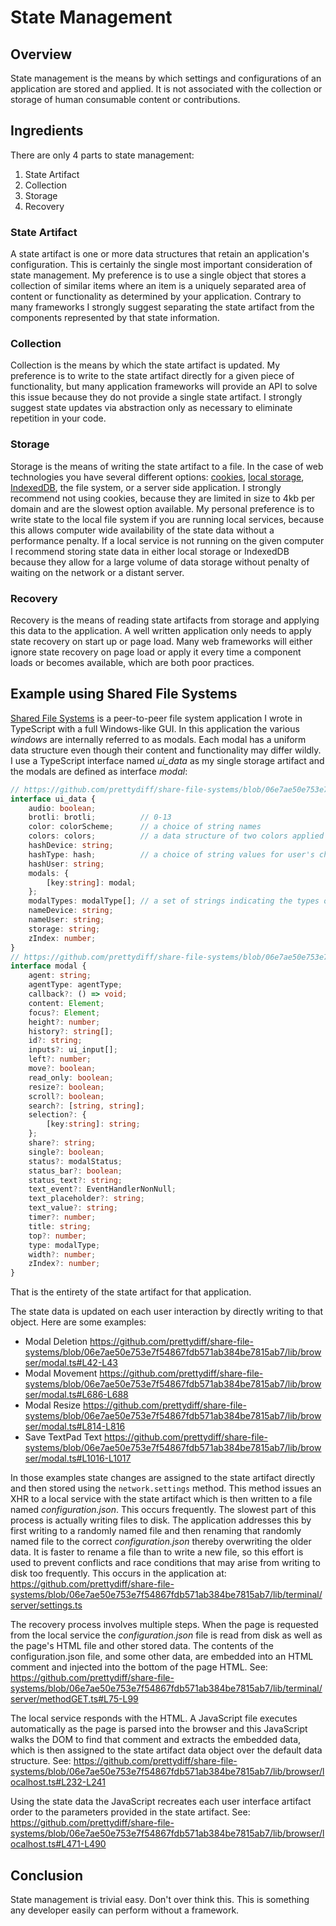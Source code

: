 # State Management

## Overview
State management is the means by which settings and configurations of an application are stored and applied.  It is not associated with the collection or storage of human consumable content or contributions.

## Ingredients
There are only 4 parts to state management:

1. State Artifact
1. Collection
1. Storage
1. Recovery

### State Artifact
A state artifact is one or more data structures that retain an application's configuration.  This is certainly the single most important consideration of state management.  My preference is to use a single object that stores a collection of similar items where an item is a uniquely separated area of content or functionality as determined by your application.  Contrary to many frameworks I strongly suggest separating the state artifact from the components represented by that state information.

### Collection
Collection is the means by which the state artifact is updated.  My preference is to write to the state artifact directly for a given piece of functionality, but many application frameworks will provide an API to solve this issue because they do not provide a single state artifact.  I strongly suggest state updates via abstraction only as necessary to eliminate repetition in your code.

### Storage
Storage is the means of writing the state artifact to a file.  In the case of web technologies you have several different options: [cookies](https://developer.mozilla.org/en-US/docs/Web/HTTP/Cookies), [local storage](https://developer.mozilla.org/en-US/docs/Web/API/Window/localStorage), [IndexedDB](https://developer.mozilla.org/en-US/docs/Web/API/IndexedDB_API), the file system, or a server side application.  I strongly recommend not using cookies, because they are limited in size to 4kb per domain and are the slowest option available.  My personal preference is to write state to the local file system if you are running local services, because this allows computer wide availability of the state data without a performance penalty.  If a local service is not running on the given computer I recommend storing state data in either local storage or IndexedDB because they allow for a large volume of data storage without penalty of waiting on the network or a distant server.

### Recovery
Recovery is the means of reading state artifacts from storage and applying this data to the application.  A well written application only needs to apply state recovery on start up or page load.  Many web frameworks will either ignore state recovery on page load or apply it every time a component loads or becomes available, which are both poor practices.

## Example using Shared File Systems
[Shared File Systems](https://github.com/prettydiff/share-file-systems) is a peer-to-peer file system application I wrote in TypeScript with a full Windows-like GUI.  In this application the various *windows* are internally referred to as modals.  Each modal has a uniform data structure even though their content and functionality may differ wildly.  I use a TypeScript interface named *ui_data* as my single storage artifact and the modals are defined as interface *modal*:


```typescript
// https://github.com/prettydiff/share-file-systems/blob/06e7ae50e753e7f54867fdb571ab384be7815ab7/lib/typescript/environment.d.ts#L22-L38
interface ui_data {
    audio: boolean;
    brotli: brotli;          // 0-13
    color: colorScheme;      // a choice of string names
    colors: colors;          // a data structure of two colors applied to allowed agents
    hashDevice: string;
    hashType: hash;          // a choice of string values for user's choice of hash functions
    hashUser: string;
    modals: {
        [key:string]: modal;
    };
    modalTypes: modalType[]; // a set of strings indicating the types of modals current opened to the user
    nameDevice: string;
    nameUser: string;
    storage: string;
    zIndex: number;
}
// https://github.com/prettydiff/share-file-systems/blob/06e7ae50e753e7f54867fdb571ab384be7815ab7/lib/typescript/browser.d.ts#L149-L182
interface modal {
    agent: string;
    agentType: agentType;
    callback?: () => void;
    content: Element;
    focus?: Element;
    height?: number;
    history?: string[];
    id?: string;
    inputs?: ui_input[];
    left?: number;
    move?: boolean;
    read_only: boolean;
    resize?: boolean;
    scroll?: boolean;
    search?: [string, string];
    selection?: {
        [key:string]: string;
    };
    share?: string;
    single?: boolean;
    status?: modalStatus;
    status_bar?: boolean;
    status_text?: string;
    text_event?: EventHandlerNonNull;
    text_placeholder?: string;
    text_value?: string;
    timer?: number;
    title: string;
    top?: number;
    type: modalType;
    width?: number;
    zIndex?: number;
}
```

That is the entirety of the state artifact for that application.

The state data is updated on each user interaction by directly writing to that object.  Here are some examples:

* Modal Deletion https://github.com/prettydiff/share-file-systems/blob/06e7ae50e753e7f54867fdb571ab384be7815ab7/lib/browser/modal.ts#L42-L43
* Modal Movement https://github.com/prettydiff/share-file-systems/blob/06e7ae50e753e7f54867fdb571ab384be7815ab7/lib/browser/modal.ts#L686-L688
* Modal Resize https://github.com/prettydiff/share-file-systems/blob/06e7ae50e753e7f54867fdb571ab384be7815ab7/lib/browser/modal.ts#L814-L816
* Save TextPad Text https://github.com/prettydiff/share-file-systems/blob/06e7ae50e753e7f54867fdb571ab384be7815ab7/lib/browser/modal.ts#L1016-L1017

In those examples state changes are assigned to the state artifact directly and then stored using the `network.settings` method.  This method issues an XHR to a local service with the state artifact which is then written to a file named *configuration.json*. This occurs frequently.  The slowest part of this process is actually writing files to disk.  The application addresses this by first writing to a randomly named file and then renaming that randomly named file to the correct *configuration.json* thereby overwriting the older data.  It is faster to rename a file than to write a new file, so this effort is used to prevent conflicts and race conditions that may arise from writing to disk too frequently.  This occurs in the application at: https://github.com/prettydiff/share-file-systems/blob/06e7ae50e753e7f54867fdb571ab384be7815ab7/lib/terminal/server/settings.ts

The recovery process involves multiple steps.  When the page is requested from the local service the *configuration.json* file is read from disk as well as the page's HTML file and other stored data.  The contents of the configuration.json file, and some other data, are embedded into an HTML comment and injected into the bottom of the page HTML.  See: https://github.com/prettydiff/share-file-systems/blob/06e7ae50e753e7f54867fdb571ab384be7815ab7/lib/terminal/server/methodGET.ts#L75-L99

The local service responds with the HTML.  A JavaScript file executes automatically as the page is parsed into the browser and this JavaScript walks the DOM to find that comment and extracts the embedded data, which is then assigned to the state artifact data object over the default data structure.  See: https://github.com/prettydiff/share-file-systems/blob/06e7ae50e753e7f54867fdb571ab384be7815ab7/lib/browser/localhost.ts#L232-L241

Using the state data the JavaScript recreates each user interface artifact order to the parameters provided in the state artifact.  See: https://github.com/prettydiff/share-file-systems/blob/06e7ae50e753e7f54867fdb571ab384be7815ab7/lib/browser/localhost.ts#L471-L490

## Conclusion
State management is trivial easy.  Don't over think this.  This is something any developer easily can perform without a framework.